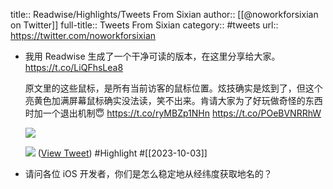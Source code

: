 title:: Readwise/Highlights/Tweets From Sixian
author:: [[@noworkforsixian on Twitter]]
full-title:: Tweets From Sixian
category:: #tweets
url:: https://twitter.com/noworkforsixian
- 我用 Readwise 生成了一个干净可读的版本，在这里分享给大家。
  https://t.co/LiQFhsLea8
  
  原文里的这些鼠标，是所有当前访客的鼠标位置。炫技确实是炫到了，但这个亮黄色加满屏幕鼠标确实没法读，笑不出来。肯请大家为了好玩做奇怪的东西时加一个退出机制😇 https://t.co/ryMBZp1NHn https://t.co/POeBVNRRhW
  
  ![](https://pbs.twimg.com/media/F7fNdKrbgAAoWxW.jpg)
  
  ![](https://pbs.twimg.com/media/F7fNdKwbsAA78Jw.jpg) ([View Tweet](https://twitter.com/noworkforsixian/status/1709060494366281892)) #Highlight #[[2023-10-03]]
- 请问各位 iOS 开发者，你们是怎么稳定地从经纬度获取地名的？